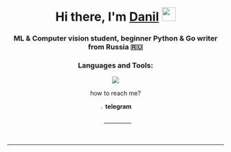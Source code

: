 <h1 align="center">Hi there, I'm <a href="https://nowapp.me/zotkin" target="_blank">Danil</a> 
<img src="https://github.com/blackcater/blackcater/raw/main/images/Hi.gif" heigth='32' width='32'/></h1>
<h3 align="center">ML & Computer vision student, beginner Python & Go writer from Russia 🇷🇺</h3>

<div align="center"> 


<h3>Languages and Tools:</h3>
<img src="https://img.shields.io/badge/python-grey?style=for-the-badge&logo=python"/>
  
  <p>how to reach me?</p>
  <p><a  href="https://t.me/zotkindev"> <strong style="vertical-align: middle;"> <img src="https://upload.wikimedia.org/wikipedia/commons/thumb/8/83/Telegram_2019_Logo.svg/512px-Telegram_2019_Logo.svg.png" alt="tg" style="width:2%; margin-bottom: -5px;"> telegram </strong> </a></p>
  <hr noshade size="1">

